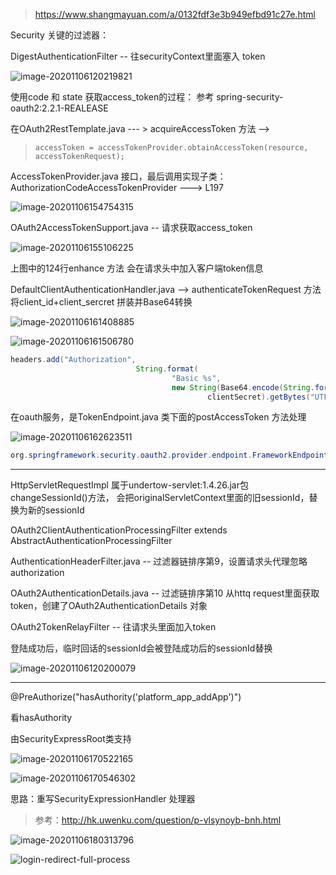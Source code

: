 

> https://www.shangmayuan.com/a/0132fdf3e3b949efbd91c27e.html

Security 关键的过滤器：

DigestAuthenticationFilter  -- 往securityContext里面塞入 token

![image-20201106120219821](过滤链.assets/image-20201106120219821.png)

使用code 和 state 获取access_token的过程： 参考 spring-security-oauth2:2.2.1-REALEASE

在OAuth2RestTemplate.java  --- >  acquireAccessToken 方法 -->  

> ```
> accessToken = accessTokenProvider.obtainAccessToken(resource, accessTokenRequest);
> ```

AccessTokenProvider.java 接口，最后调用实现子类： AuthorizationCodeAccessTokenProvider   --->   L197 

![image-20201106154754315](过滤链.assets/image-20201106154754315.png)

OAuth2AccessTokenSupport.java   -- 请求获取access_token

![image-20201106155106225](过滤链.assets/image-20201106155106225.png)

上图中的124行enhance 方法 会在请求头中加入客户端token信息

DefaultClientAuthenticationHandler.java  -->  authenticateTokenRequest 方法  将client_id+client_sercret 拼装并Base64转换

![image-20201106161408885](过滤链.assets/image-20201106161408885.png)

![image-20201106161506780](过滤链.assets/image-20201106161506780.png)



```java
headers.add("Authorization",
							String.format(
									"Basic %s",
									new String(Base64.encode(String.format("%s:%s", resource.getClientId(),
											clientSecret).getBytes("UTF-8")), "UTF-8")));
```





在oauth服务，是TokenEndpoint.java 类下面的postAccessToken 方法处理

![image-20201106162623511](过滤链.assets/image-20201106162623511.png)

```java
org.springframework.security.oauth2.provider.endpoint.FrameworkEndpointHandlerMapping - Returning handler method [public org.springframework.http.ResponseEntity<org.springframework.security.oauth2.common.OAuth2AccessToken> org.springframework.security.oauth2.provider.endpoint.TokenEndpoint.postAccessToken(java.security.Principal,java.util.Map<java.lang.String, java.lang.String>) throws org.springframework.web.HttpRequestMethodNotSupportedException]
```





---



HttpServletRequestImpl   属于undertow-servlet:1.4.26.jar包  changeSessionId()方法， 会把originalServletContext里面的旧sessionId，替换为新的sessionId

OAuth2ClientAuthenticationProcessingFilter extends AbstractAuthenticationProcessingFilter

AuthenticationHeaderFilter.java  -- 过滤器链排序第9，设置请求头代理忽略 authorization

OAuth2AuthenticationDetails.java -- 过滤链排序第10  从httq request里面获取token，创建了OAuth2AuthenticationDetails 对象

OAuth2TokenRelayFilter  -- 往请求头里面加入token



登陆成功后，临时回话的sessionId会被登陆成功后的sessionId替换



![image-20201106120200079](过滤链.assets/image-20201106120200079.png)



---

@PreAuthorize("hasAuthority('platform_app_addApp')")

看hasAuthority 

由SecurityExpressRoot类支持

![image-20201106170522165](过滤链.assets/image-20201106170522165.png)

![image-20201106170546302](过滤链.assets/image-20201106170546302.png)



思路：重写SecurityExpressionHandler 处理器

> 参考：http://hk.uwenku.com/question/p-vlsynoyb-bnh.html

![image-20201106180313796](过滤链.assets/image-20201106180313796.png)

![login-redirect-full-process](过滤链.assets/login-redirect-full-process.png)